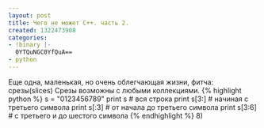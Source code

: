 ```yaml
---
layout: post
title: Чего не может С++. часть 2.
created: 1322473908
categories:
- !binary |-
  0YTQuNGC0YfQuA==
- python
---
```

Еще одна, маленькая, но очень облегчающая жизни, фитча: срезы(slices)
Срезы возможны с любыми коллекциями.
{% highlight python %}
s = "0123456789"
print s # вся строка
print s[3:] # начиная с третьего символа
print s[:3] # от начала до третьего символа
print s[3:6] # с третьего и до шестого символа
{% endhighlight %}
 8) 
